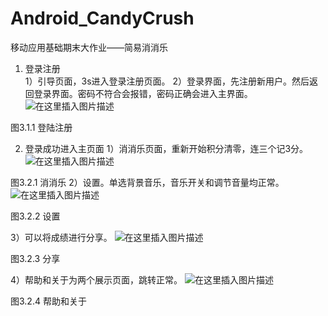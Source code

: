 # Android_CandyCrush
移动应用基础期末大作业——简易消消乐

1. 登录注册  
1）引导页面，3s进入登录注册页面。
2）登录界面，先注册新用户。然后返回登录界面。密码不符合会报错，密码正确会进入主界面。
![在这里插入图片描述](https://img-blog.csdnimg.cn/20210119102439697.png)

图3.1.1 登陆注册

2. 登录成功进入主页面
1）消消乐页面，重新开始积分清零，连三个记3分。
 ![在这里插入图片描述](https://img-blog.csdnimg.cn/20210119102640227.png?x-oss-process=image/watermark,type_ZmFuZ3poZW5naGVpdGk,shadow_10,text_aHR0cHM6Ly9ibG9nLmNzZG4ubmV0L3dlaXhpbl80MzQ4MjI3OQ==,size_16,color_FFFFFF,t_70)

图3.2.1 消消乐
2）设置。单选背景音乐，音乐开关和调节音量均正常。
 ![在这里插入图片描述](https://img-blog.csdnimg.cn/20210119102621148.png?x-oss-process=image/watermark,type_ZmFuZ3poZW5naGVpdGk,shadow_10,text_aHR0cHM6Ly9ibG9nLmNzZG4ubmV0L3dlaXhpbl80MzQ4MjI3OQ==,size_16,color_FFFFFF,t_70)

图3.2.2 设置

3）可以将成绩进行分享。
 ![在这里插入图片描述](https://img-blog.csdnimg.cn/20210119102551576.png?x-oss-process=image/watermark,type_ZmFuZ3poZW5naGVpdGk,shadow_10,text_aHR0cHM6Ly9ibG9nLmNzZG4ubmV0L3dlaXhpbl80MzQ4MjI3OQ==,size_16,color_FFFFFF,t_70)

图3.2.3 分享

4）帮助和关于为两个展示页面，跳转正常。
 ![在这里插入图片描述](https://img-blog.csdnimg.cn/20210119102524963.png?x-oss-process=image/watermark,type_ZmFuZ3poZW5naGVpdGk,shadow_10,text_aHR0cHM6Ly9ibG9nLmNzZG4ubmV0L3dlaXhpbl80MzQ4MjI3OQ==,size_16,color_FFFFFF,t_70)

图3.2.4 帮助和关于



